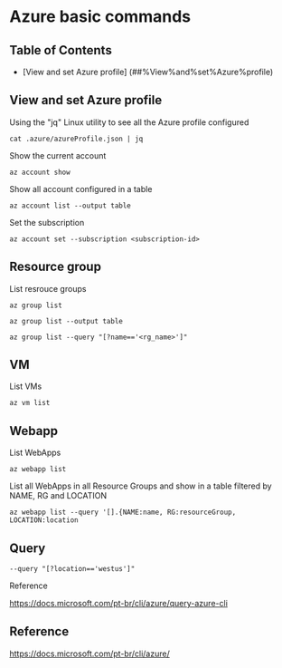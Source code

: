 # Azure basic commands

## Table of Contents

- [View and set Azure profile] (##%View%and%set%Azure%profile)

## View and set Azure profile

Using the "jq" Linux utility to see all the Azure profile configured
```
cat .azure/azureProfile.json | jq
```
Show the current account
```
az account show
```
Show all account configured in a table
```
az account list --output table
```
Set the subscription
```
az account set --subscription <subscription-id>
```

## Resource group
List resrouce groups
```
az group list
```
```
az group list --output table
```
```
az group list --query "[?name=='<rg_name>']"
```
## VM
List VMs
```
az vm list
```
## Webapp
List WebApps
```
az webapp list 
```
List all WebApps in all Resource Groups and show in a table filtered by NAME, RG and LOCATION
```
az webapp list --query '[].{NAME:name, RG:resourceGroup, LOCATION:location
```

## Query
```
--query "[?location=='westus']"
```
Reference

https://docs.microsoft.com/pt-br/cli/azure/query-azure-cli


## Reference
https://docs.microsoft.com/pt-br/cli/azure/
